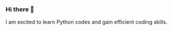 ### Hi there 👋

<!--
**FarahSeif/FarahSeif** is a ✨ _special_ ✨ repository because its `README.md` (this file) appears on your GitHub profile.

Here are some ideas to get you started:

- 🔭 I’m currently working on Python projects on Github.
- 🌱 I’m currently learning Python coding.
- 👯 I’m looking to collaborate on several projects througout the semester.
- 🤔 I’m looking for help with my python skills.
- 💬 Ask me about what I learned.
- 📫 How to reach me: farahseif@aucegypt.edu
- 😄 Pronouns: She
- ⚡ Fun fact: I am an amateur dancer and landscape painter.
--> I am excited to learn Python codes and gain efficient coding skills.

